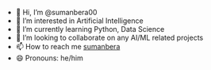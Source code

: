 - 👋 Hi, I’m @sumanbera00
- 👀 I’m interested in Artificial Intelligence
- 🌱 I’m currently learning Python, Data Science
- 💞️ I’m looking to collaborate on any AI/ML related projects
- 📫 How to reach me [sumanbera](https://linkedin.com/in/suman-bera-607359242)
- 😄 Pronouns: he/him

<!---
sumanbera00/sumanbera00 is a ✨ special ✨ repository because its `README.md` (this file) appears on your GitHub profile.
You can click the Preview link to take a look at your changes.
--->

